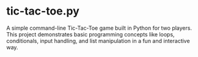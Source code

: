 # tic-tac-toe.py
A simple command-line Tic-Tac-Toe game built in Python for two players. This project demonstrates basic programming concepts like loops, conditionals, input handling, and list manipulation in a fun and interactive way.
